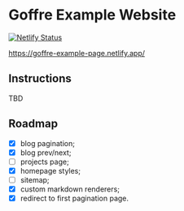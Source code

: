 # Goffre Example Website

[![Netlify Status](https://api.netlify.com/api/v1/badges/b5a70fda-1026-432a-96fd-4ea8824ca532/deploy-status)](https://app.netlify.com/sites/nostalgic-boyd-00cb1c/deploys)

https://goffre-example-page.netlify.app/

## Instructions

TBD

## Roadmap

-   [x] blog pagination;
-   [x] blog prev/next;
-   [ ] projects page;
-   [x] homepage styles;
-   [ ] sitemap;
-   [x] custom markdown renderers;
-   [x] redirect to first pagination page.
